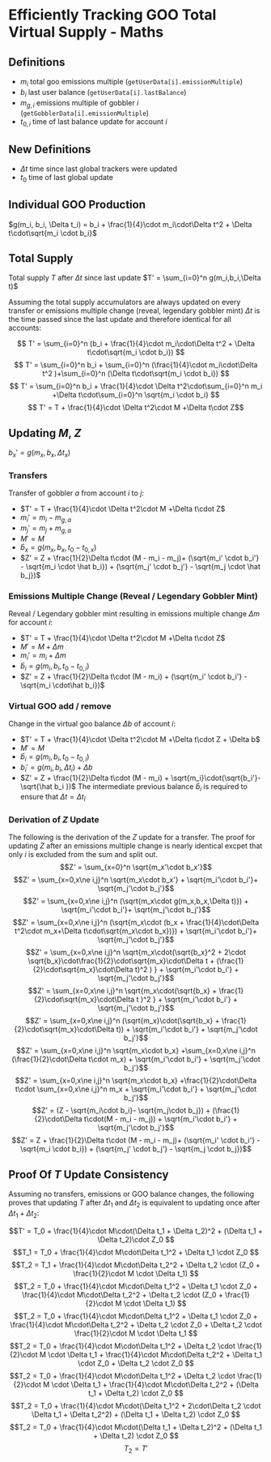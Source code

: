 # Efficiently Tracking GOO Total Virtual Supply - Maths
## Definitions
- $m_i$  total goo emissions multiple (`getUserData[i].emissionMultiple`)
- $b_i$  last user balance (`getUserData[i].lastBalance`)
- $m_{g,i}$  emissions multiple of gobbler $i$ (`getGobblerData[i].emissionMultiple`)
- $t_{0,i}$ time of last balance update for account $i$
## New Definitions
- $\Delta t$ time since last global trackers were updated
- $t_0$ time of last global update
## Individual GOO Production
$g(m_i, b_i, \Delta t_i) = b_i + \frac{1}{4}\cdot m_i\cdot\Delta t^2 + \Delta t\cdot\sqrt{m_i \cdot b_i}$ 
## Total Supply
Total supply $T$ after $\Delta t$ since last update $T' = \sum_{i=0}^n g(m_i,b_i,\Delta t)$

Assuming the total supply accumulators are always updated on every transfer or emissions multiple change (reveal, legendary gobbler mint) $\Delta t$ is the time passed since the last update and therefore identical for all accounts:

$$ T' = \sum_{i=0}^n  (b_i + \frac{1}{4}\cdot m_i\cdot\Delta t^2 + \Delta t\cdot\sqrt{m_i \cdot b_i}) $$
$$ T' = \sum_{i=0}^n  b_i + \sum_{i=0}^n (\frac{1}{4}\cdot m_i\cdot\Delta t^2 )+\sum_{i=0}^n (\Delta t\cdot\sqrt{m_i \cdot b_i}) $$
$$ T' = \sum_{i=0}^n  b_i + \frac{1}{4}\cdot \Delta t^2\cdot\sum_{i=0}^n m_i +\Delta t\cdot\sum_{i=0}^n \sqrt{m_i \cdot b_i} $$
$$ T' = T + \frac{1}{4}\cdot \Delta t^2\cdot M +\Delta t\cdot Z$$

## Updating $M$, $Z$
$b_x' = g(m_x, b_x, \Delta t_x)$
### Transfers
Transfer of gobbler $a$ from account $i$ to $j$:
- $T' = T + \frac{1}{4}\cdot \Delta t^2\cdot M +\Delta t\cdot Z$
- $m_i' = m_i - m_{g,a}$
- $m_j' = m_j + m_{g,a}$
- $M' = M$
- $\hat b_x = g(m_x, b_x, t_0 - t_{0,x})$
- $Z' = Z  + \frac{1}{2}\Delta t\cdot (M - m_i - m_j)+ (\sqrt{m_i' \cdot b_i'} - \sqrt{m_i \cdot \hat b_i}) + (\sqrt{m_j' \cdot b_j'} - \sqrt{m_j \cdot \hat b_j})$

### Emissions Multiple Change (Reveal / Legendary Gobbler Mint)
Reveal / Legendary gobbler mint resulting in emissions multiple change $\Delta m$ for account $i$:
- $T' = T + \frac{1}{4}\cdot \Delta t^2\cdot M +\Delta t\cdot Z$
- $M' = M + \Delta m$
- $m_i' = m_i + \Delta m$
- $\hat b_i = g(m_i, b_i, t_0 - t_{0,i})$
- $Z' = Z + \frac{1}{2}\Delta t\cdot (M - m_i) + (\sqrt{m_i' \cdot b_i'} - \sqrt{m_i \cdot\hat b_i})$

### Virtual GOO add / remove
Change in the virtual goo balance $\Delta b$ of account $i$:
- $T' = T + \frac{1}{4}\cdot \Delta t^2\cdot M +\Delta t\cdot Z + \Delta b$
- $M' = M$
- $\hat b_i = g(m_i, b_i, t_0 - t_{0,i})$
- $b_i' = g(m_i, b_i, \Delta t_i) + \Delta b$
- $Z' = Z + \frac{1}{2}\Delta t\cdot (M - m_i) + \sqrt{m_i}\cdot(\sqrt{b_i'}-\sqrt{\hat b_i })$
The intermediate previous balance $\hat b_i$ is required to ensure that $\Delta t = \Delta t_{\hat i}$


### Derivation of $Z$ Update
The following is the derivation of the $Z$ update for a transfer. The proof for updating $Z$ after an emissions multiple change is nearly identical excpet that only $i$ is excluded from the sum and split out.
$$Z' = \sum_{x=0}^n \sqrt{m_x'\cdot b_x'}$$
$$Z' = \sum_{x=0,x\ne i,j}^n \sqrt{m_x\cdot b_x'} + \sqrt{m_i'\cdot b_i'}+ \sqrt{m_j'\cdot b_j'}$$
$$Z' = \sum_{x=0,x\ne i,j}^n (\sqrt{m_x\cdot g(m_x,b_x,\Delta t)}) + \sqrt{m_i'\cdot b_i'}+ \sqrt{m_j'\cdot b_j'}$$
$$Z' = \sum_{x=0,x\ne i,j}^n (\sqrt{m_x\cdot (b_x + \frac{1}{4}\cdot\Delta t^2\cdot m_x+\Delta t\cdot\sqrt{m_x\cdot b_x})}) + \sqrt{m_i'\cdot b_i'}+ \sqrt{m_j'\cdot b_j'}$$
$$Z' = \sum_{x=0,x\ne i,j}^n \sqrt{m_x\cdot(\sqrt{b_x}^2 + 2\cdot \sqrt{b_x}\cdot\frac{1}{2}\cdot\sqrt{m_x}\cdot\Delta t + (\frac{1}{2}\cdot\sqrt{m_x}\cdot\Delta t)^2  )  } + \sqrt{m_i'\cdot b_i'} + \sqrt{m_j'\cdot b_j'}$$
$$Z' = \sum_{x=0,x\ne i,j}^n \sqrt{m_x\cdot(\sqrt{b_x} + \frac{1}{2}\cdot\sqrt{m_x}\cdot\Delta t  )^2  } + \sqrt{m_i'\cdot b_i'} + \sqrt{m_j'\cdot b_j'}$$
$$Z' = \sum_{x=0,x\ne i,j}^n (\sqrt{m_x}\cdot(\sqrt{b_x} + \frac{1}{2}\cdot\sqrt{m_x}\cdot\Delta t))   + \sqrt{m_i'\cdot b_i'} + \sqrt{m_j'\cdot b_j'}$$
$$Z' = \sum_{x=0,x\ne i,j}^n \sqrt{m_x\cdot b_x} +\sum_{x=0,x\ne i,j}^n (\frac{1}{2}\cdot\Delta t\cdot m_x) + \sqrt{m_i'\cdot b_i'} + \sqrt{m_j'\cdot b_j'}$$
$$Z' = \sum_{x=0,x\ne i,j}^n \sqrt{m_x\cdot b_x} +\frac{1}{2}\cdot\Delta t\cdot \sum_{x=0,x\ne i,j}^n m_x + \sqrt{m_i'\cdot b_i'} + \sqrt{m_j'\cdot b_j'}$$
$$Z' = (Z - \sqrt{m_i\cdot b_i}- \sqrt{m_j\cdot b_j}) + (\frac{1}{2}\cdot\Delta t\cdot(M - m_i - m_j)) + \sqrt{m_i'\cdot b_i'} + \sqrt{m_j'\cdot b_j'}$$
$$Z' = Z  + \frac{1}{2}\Delta t\cdot (M - m_i - m_j)+ (\sqrt{m_i' \cdot b_i'} - \sqrt{m_i \cdot b_i}) + (\sqrt{m_j' \cdot b_j'} - \sqrt{m_j \cdot b_j})$$
## Proof Of $T$ Update Consistency
Assuming no transfers, emissions or GOO balance changes, the following proves that updating $T$ after $\Delta t_1$ and $\Delta t_2$ is equivalent to updating once after $\Delta t_1  + \Delta t_2$:

$$T' = T_0 + \frac{1}{4}\cdot M\cdot(\Delta t_1 + \Delta t_2)^2 + (\Delta t_1 + \Delta t_2)\cdot Z_0 $$
$$T_1 = T_0 + \frac{1}{4}\cdot M\cdot\Delta t_1^2 + \Delta t_1 \cdot Z_0 $$
$$T_2 = T_1 + \frac{1}{4}\cdot M\cdot\Delta t_2^2 + \Delta t_2 \cdot (Z_0 + \frac{1}{2}\cdot M \cdot \Delta t_1) $$
$$T_2 = T_0 + \frac{1}{4}\cdot M\cdot\Delta t_1^2 + \Delta t_1 \cdot Z_0  + \frac{1}{4}\cdot M\cdot\Delta t_2^2 + \Delta t_2 \cdot (Z_0 + \frac{1}{2}\cdot M \cdot \Delta t_1) $$
$$T_2 = T_0 + \frac{1}{4}\cdot M\cdot\Delta t_1^2 + \Delta t_1 \cdot Z_0  + \frac{1}{4}\cdot M\cdot\Delta t_2^2 + \Delta t_2 \cdot Z_0 + \Delta t_2 \cdot \frac{1}{2}\cdot M \cdot \Delta t_1 $$
$$T_2 = T_0 + \frac{1}{4}\cdot M\cdot\Delta t_1^2 +  \Delta t_2 \cdot \frac{1}{2}\cdot M \cdot \Delta t_1 + \frac{1}{4}\cdot M\cdot\Delta t_2^2 + \Delta t_1 \cdot Z_0 + \Delta t_2 \cdot Z_0 $$
$$T_2 = T_0 + \frac{1}{4}\cdot M\cdot\Delta t_1^2 +  \Delta t_2 \cdot \frac{1}{2}\cdot M \cdot \Delta t_1 + \frac{1}{4}\cdot M\cdot\Delta t_2^2 + (\Delta t_1 + \Delta t_2) \cdot Z_0 $$
$$T_2 = T_0 + \frac{1}{4}\cdot M\cdot(\Delta t_1^2 +  2\cdot\Delta t_2 \cdot \Delta t_1 + \Delta t_2^2) + (\Delta t_1 + \Delta t_2) \cdot Z_0 $$
$$T_2 = T_0 + \frac{1}{4}\cdot M\cdot(\Delta t_1 + \Delta t_2)^2 + (\Delta t_1 + \Delta t_2) \cdot Z_0 $$
$$T_2 = T'$$
